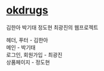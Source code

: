 # [okdrugs](https://www.clarityincrazy.com/)
김한아 박기태 정도현 최광진의 웹프로젝트  

헤더, 푸터 - 김한아  
메인 - 박기태    
로그인, 회원가입 - 최광진   
상품페이지 - 정도현  
